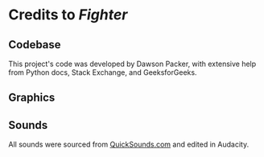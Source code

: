# Credits to *Fighter*

## Codebase

This project's code was developed by Dawson Packer, with extensive help from Python docs,
Stack Exchange, and GeeksforGeeks.

## Graphics



## Sounds

[source]: https://quicksounds.com/

All sounds were sourced from [QuickSounds.com][source] and edited in Audacity.
